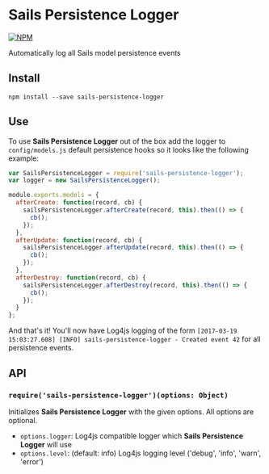# Sails Persistence Logger
[![NPM](https://nodei.co/npm/sails-persistence-logger.png)](https://nodei.co/npm/sails-persistence-logger/)

Automatically log all Sails model persistence events

## Install
`npm install --save sails-persistence-logger`

## Use
To use **Sails Persistence Logger** out of the box add the logger to `config/models.js` default persistence hooks so it looks like the following example:

```javascript
var SailsPersistenceLogger = require('sails-persistence-logger');
var logger = new SailsPersistenceLogger();

module.exports.models = {
  afterCreate: function(record, cb) {
    sailsPersistenceLogger.afterCreate(record, this).then(() => {
      cb();
    });
  },
  afterUpdate: function(record, cb) {
    sailsPersistenceLogger.afterUpdate(record, this).then(() => {
      cb();
    });
  },
  afterDestroy: function(record, cb) {
    sailsPersistenceLogger.afterDestroy(record, this).then(() => {
      cb();
    });
  }
};
```

And that's it! You'll now have Log4js logging of the form `[2017-03-19 15:03:27.608] [INFO] sails-persistence-logger - Created event 42` for all persistence events.

## API
### `require('sails-persistence-logger')(options: Object)`
Initializes **Sails Persistence Logger** with the given options. All options are optional.
- `options.logger`: Log4js compatible logger which **Sails Persistence Logger** will use
- `options.level`: (default: info) Log4js logging level ('debug', 'info', 'warn', 'error')
